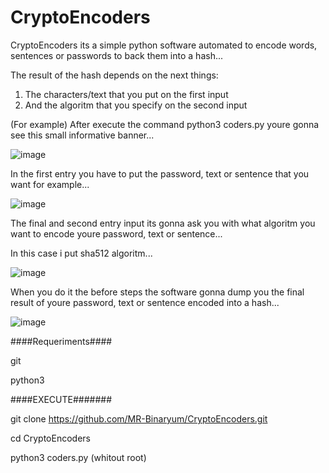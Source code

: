 # CryptoEncoders

CryptoEncoders its a simple python software automated to encode words, sentences or passwords to back them into a hash...

The result of the hash depends on the next things:

1. The characters/text that you put on the first input 
2. And the algoritm that you specify on the second input

(For example)
After execute the command python3 coders.py youre gonna see this small informative banner...

![image](https://github.com/MR-Binaryum/CryptoEncoders/assets/133718570/9d1301fd-caed-43fc-a92e-11cd1eacea5e)


In the first entry you have to put the password, text or sentence that you want for example...

![image](https://github.com/MR-Binaryum/CryptoEncoders/assets/133718570/b807ebb9-4585-45fa-8bf0-5c74c3cdf6a9)


The final and second entry input its gonna ask you with what algoritm you want to encode youre password, text or sentence...

In this case i put sha512 algoritm...

![image](https://github.com/MR-Binaryum/CryptoEncoders/assets/133718570/3f78975c-999c-433c-abe4-7edb56b5829e)

When you do it the before steps the software gonna dump you the final result of youre password, text or sentence encoded into a hash...


![image](https://github.com/MR-Binaryum/CryptoEncoders/assets/133718570/699f4f0e-ac20-40d5-bd0d-c1aecdcd3ec8)






####Requeriments####

git 

python3 


####EXECUTE#######

git clone https://github.com/MR-Binaryum/CryptoEncoders.git

cd CryptoEncoders

python3 coders.py (whitout root)


